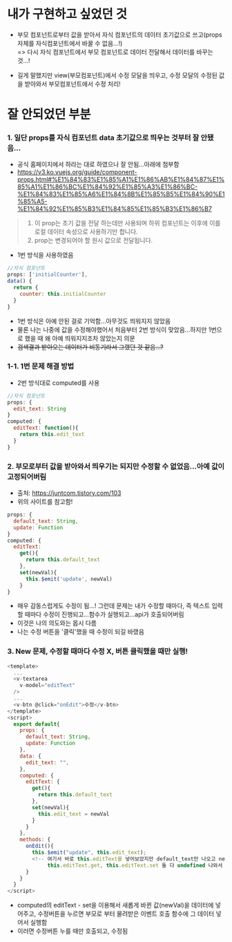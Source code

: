 # 내가 구현하고 싶었던 것
- 부모 컴포넌트로부터 값을 받아서 자식 컴포넌트의 데이터 초기값으로 쓰고(props 자체를 자식컴포넌트에서 바꿀 수 없음...!) <br/>
=> 다시 자식 컴포넌트에서 부모 컴포넌트로 데이터 전달해서 데이터를 바꾸는 것...!

- 길게 말했지만 view(부모컴포넌트)에서 수정 모달을 띄우고, 수정 모달의 수정된 값을 받아와서 부모컴포넌트에서 수정 처리!

# 잘 안되었던 부분
### 1. 일단 props를 자식 컴포넌트 data 초기값으로 띄우는 것부터 잘 안됐음...
- 공식 홈페이지에서 하라는 대로 하였으나 잘 안됨...아래에 첨부함
- https://v3.ko.vuejs.org/guide/component-props.html#%E1%84%83%E1%85%A1%E1%86%AB%E1%84%87%E1%85%A1%E1%86%BC%E1%84%92%E1%85%A3%E1%86%BC-%E1%84%83%E1%85%A6%E1%84%8B%E1%85%B5%E1%84%90%E1%85%A5-%E1%84%92%E1%85%B3%E1%84%85%E1%85%B3%E1%86%B7
> 1. 이 prop는 초기 값을 전달 하는데만 사용되며 하위 컴포넌트는 이후에 이를 로컬 데이터 속성으로 사용하기만 합니다.
> 2. prop는 변경되어야 할 원시 값으로 전달됩니다.

- 1번 방식을 사용하였음
```javascript
//자식 컴포넌트
props: ['initialCounter'],
data() {
  return {
    counter: this.initialCounter
  }
}
```
- 1번 방식은 아예 안된 걸로 기억함...아무것도 띄워지지 않았음
- 물론 나는 나중에 값을 수정해야했어서 처음부터 2번 방식이 맞았음...하지만 1번으로 했을 때 왜 아예 띄워지지조차 않았는지 의문
- ~~검색결과 받아오는 데이터가 비동기라서 그랬던 것 같음...?~~

### 1-1. 1번 문제 해결 방법
- 2번 방식대로 computed를 사용
```javascript
//자식 컴포넌트
props: {
  edit_text: String
}
computed: {
  editText: function(){
    return this.edit_text
  }
}
```
### 2. 부모로부터 값을 받아와서 띄우기는 되지만 수정할 수 없었음...아예 값이 고정되어버림
- 출처: https://juntcom.tistory.com/103
- 위의 사이트를 참고함!
```javascript
props: {
  default_text: String,
  update: Function
}
computed: {
  editText: 
    get(){
      return this.default_text
    },
    set(newVal){
      this.$emit('update', newVal)
    }
}
```
- 매우 감동스럽게도 수정이 됨...! 그런데 문제는 내가 수정할 때마다, 즉 텍스트 입력할 때마다 수정이 진행되고...함수가 실행되고...api가 호출되어버림
- 이것은 나의 의도와는 몹시 다름
- 나는 수정 버튼을 '클릭'했을 때 수정이 되길 바랬음

### 3. New 문제, 수정할 때마다 수정 X, 버튼 클릭했을 때만 실행!
```javascript
<template>
  ...
  <v-textarea
    v-model="editText"
  />
  ...
  <v-btn @click="onEdit">수정</v-btn>
</template>
<script>
  export default{
    props: {
      default_text: String,
      update: Function
    },
    data: {
      edit_text: "", 
    },
    computed: {
      editText: {
        get(){
          return this.default_text
        },
        set(newVal){
          this.edit_text = newVal
        }
      }
    },
    methods: {
      onEdit(){
        this.$emit("update", this.edit_text);
        <!-- 여기서 바로 this.editText를 넣어보았지만 default_text만 나오고 newVal은 나오지 않음,
             this.editText.get, this.editText.set 둘 다 undefined 나와서 이건 쓸 수 없는 방식이라고 생각함-->
      }
    }
  }
</script>
```
- computed의 editText - set을 이용해서 새롭게 바뀐 값(newVal)을 데이터에 넣어주고, 수정버튼을 누르면 부모로 부터 물려받은 이벤트 호출 함수에 그 데이터 넣어서 실행함
- 이러면 수정버튼 누를 때만 호출되고, 수정됨

